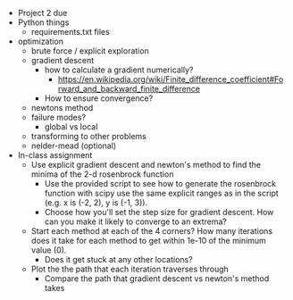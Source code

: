 * Project 2 due
* Python things
    * requirements.txt files
* optimization
    * brute force / explicit exploration
    * gradient descent
        * how to calculate a gradient numerically?
            * https://en.wikipedia.org/wiki/Finite_difference_coefficient#Forward_and_backward_finite_difference
        * How to ensure convergence?
    * newtons method
    * failure modes?
        * global vs local
    * transforming to other problems
    * nelder-mead (optional)
* In-class assignment 
    * Use explicit gradient descent and newton's method to
      find the minima of the 2-d rosenbrock function
        * Use the provided script to see how to generate the rosenbrock function
          with scipy use the same explicit ranges as in the script
          (e.g. x is (-2, 2), y is (-1, 3)).
        * Choose how you'll set the step size for gradient descent. How
          can you make it likely to converge to an extrema?
    * Start each method at each of the 4 corners? How many iterations does
      it take for each method to get within 1e-10 of the minimum value (0).
         * Does it get stuck at any other locations?
    * Plot the the path that each iteration traverses through
        * Compare the path that gradient descent vs newton's method takes
